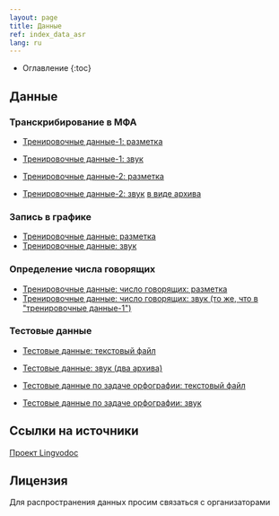 ```yaml
---
layout: page
title: Данные
ref: index_data_asr
lang: ru
---
```

* Оглавление
{:toc}


## Данные
### Транскрибирование в МФА
* [Тренировочные данные-1: разметка](https://github.com/lowresource-lang-eval/asr_evaluation_scripts/blob/main/train1.tsv)
* [Тренировочные данные-1: звук](https://drive.google.com/drive/folders/1HJe_BOxUmc8g_2jlhoHlt6GG4OkUqCm0?usp=sharing)


* [Тренировочные данные-2: разметка](https://github.com/lowresource-lang-eval/asr_evaluation_scripts/blob/main/train2.tsv)
* [Тренировочные данные-2: звук](https://drive.google.com/drive/folders/11pRTYHu09f_zegjfqq5aQpRMtapOR5yj?usp=sharing)
[в виде архива](https://drive.google.com/drive/folders/1p4rpJcQiaOudUE093dhL5UOlP3AWGrvs?usp=sharing)

### Запись в графике

* [Тренировочные данные: разметка](https://raw.githubusercontent.com/lowresource-lang-eval/asr_evaluation_scripts/main/ortho_train.tsv)
* [Тренировочные данные: звук](https://drive.google.com/file/d/168v_pSnm2_saB_7sqQI9xK8JBcTXCnRc/view)



### Определение числа говорящих

* [Тренировочные данные: число говорящих: разметка](https://github.com/lowresource-lang-eval/asr_evaluation_scripts/blob/main/train1speakers.tsv)
* [Тренировочные данные: число говорящих: звук (то же, что в "тренировочные данные-1")](https://drive.google.com/drive/folders/1HJe_BOxUmc8g_2jlhoHlt6GG4OkUqCm0?usp=sharing)

### Тестовые данные

* [Тестовые данные: текстовый файл](https://github.com/lowresource-lang-eval/asr_evaluation_scripts/blob/main/test_release_3mar2020.tsv)
* [Тестовые данные: звук (два архива)](https://drive.google.com/drive/folders/1DZoIe2wZKuZCKOhmTt1X2F-vANWZnt1d?usp=sharing)

* [Тестовые данные по задаче орфографии: текстовый файл](https://github.com/lowresource-lang-eval/asr_evaluation_scripts/blob/main/ortho_test_release_3mar2020.tsv)
* [Тестовые данные по задаче орфографии: звук](https://drive.google.com/file/d/1-7wACJG7s908GAB9SkDtTPKzZMvA1oLC/view?usp=sharing)


## Ссылки на источники
[Проект Lingvodoc](http://lingvodoc.ispras.ru/)

## Лицензия
Для распространения данных просим связаться с организаторами